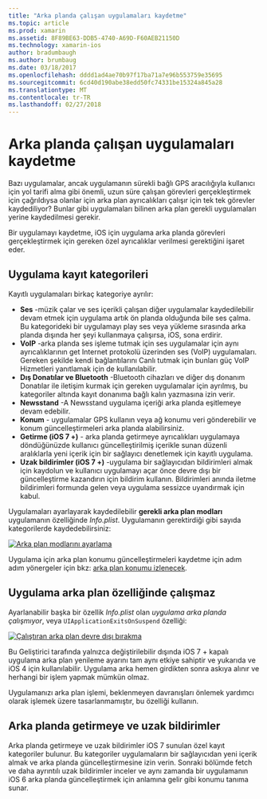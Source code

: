 ```yaml
---
title: "Arka planda çalışan uygulamaları kaydetme"
ms.topic: article
ms.prod: xamarin
ms.assetid: 8F89BE63-DDB5-4740-A69D-F60AEB21150D
ms.technology: xamarin-ios
author: bradumbaugh
ms.author: brumbaug
ms.date: 03/18/2017
ms.openlocfilehash: dddd1ad4ae70b97f17ba71a7e96b553759e35695
ms.sourcegitcommit: 6cd40d190abe38edd50fc74331be15324a845a28
ms.translationtype: MT
ms.contentlocale: tr-TR
ms.lasthandoff: 02/27/2018
---
```

# <a name="registering-applications-to-run-in-the-background"></a>Arka planda çalışan uygulamaları kaydetme

Bazı uygulamalar, ancak uygulamanın sürekli bağlı GPS aracılığıyla kullanıcı için yol tarifi alma gibi önemli, uzun süre çalışan görevleri gerçekleştirmek için çağrıldıysa olanlar için arka plan ayrıcalıkları çalışır için tek tek görevler kaydediliyor? Bunlar gibi uygulamaları bilinen arka plan gerekli uygulamaları yerine kaydedilmesi gerekir.

Bir uygulamayı kaydetme, iOS için uygulama arka planda görevleri gerçekleştirmek için gereken özel ayrıcalıklar verilmesi gerektiğini işaret eder.

## <a name="application-registration-categories"></a>Uygulama kayıt kategorileri

Kayıtlı uygulamaları birkaç kategoriye ayrılır:

-  **Ses** -müzik çalar ve ses içerikli çalışan diğer uygulamalar kaydedilebilir devam etmek için uygulama artık ön planda olduğunda bile ses çalma. Bu kategorideki bir uygulamayı play ses veya yükleme sırasında arka planda dışında her şeyi kullanmaya çalışırsa, iOS, sona erdirir.
-  **VoIP** -arka planda ses işleme tutmak için ses uygulamalar için aynı ayrıcalıklarının get Internet protokolü üzerinden ses (VoIP) uygulamaları. Gereken şekilde kendi bağlantılarını Canlı tutmak için bunları güç VoIP Hizmetleri yanıtlamak için de kullanılabilir.
-  **Dış Donatılar ve Bluetooth** -Bluetooth cihazları ve diğer dış donanım Donatılar ile iletişim kurmak için gereken uygulamalar için ayrılmış, bu kategoriler altında kayıt donanıma bağlı kalın yazmasına izin verir.
-  **Newsstand** -A Newsstand uygulama içeriği arka planda eşitlemeye devam edebilir.
-  **Konum** - uygulamalar GPS kullanın veya ağ konumu veri gönderebilir ve konum güncelleştirmeleri arka planda alabilirsiniz.
-  **Getirme (iOS 7 +)** - arka planda getirmeye ayrıcalıkları uygulamaya döndüğünüzde kullanıcı güncelleştirilmiş içerikle sunan düzenli aralıklarla yeni içerik için bir sağlayıcı denetlemek için kayıtlı uygulama.
-  **Uzak bildirimler (iOS 7 +)** -uygulama bir sağlayıcıdan bildirimleri almak için kaydolun ve kullanıcı uygulamayı açar önce devre dışı bir güncelleştirme kazandırın için bildirim kullanın. Bildirimleri anında iletme bildirimleri formunda gelen veya uygulama sessizce uyandırmak için kabul.


Uygulamaları ayarlayarak kaydedilebilir **gerekli arka plan modları** uygulamanın özelliğinde *Info.plist*. Uygulamanın gerektirdiği gibi sayıda kategorilerde kaydedebilirsiniz:

 [ ![](registering-applications-to-run-in-background-images/bgmodes.png "Arka plan modlarını ayarlama")](registering-applications-to-run-in-background-images/bgmodes.png)

Uygulama için arka plan konumu güncelleştirmeleri kaydetme için adım adım yönergeler için bkz: [arka plan konumu izlenecek](~/ios/app-fundamentals/backgrounding/ios-backgrounding-walkthroughs/location-walkthrough.md).

## <a name="application-does-not-run-in-background-property"></a>Uygulama arka plan özelliğinde çalışmaz

Ayarlanabilir başka bir özellik *Info.plist* olan *uygulama arka planda çalışmıyor*, veya `UIApplicationExitsOnSuspend` özelliği:

 [ ![](registering-applications-to-run-in-background-images/plist.png "Çalıştıran arka plan devre dışı bırakma")](registering-applications-to-run-in-background-images/plist.png)

Bu Geliştirici tarafında yalnızca değiştirilebilir dışında iOS 7 + kapalı uygulama arka plan yenileme ayarını tam aynı etkiye sahiptir ve yukarıda ve iOS 4 için kullanılabilir. Uygulama arka hemen girdikten sonra askıya alınır ve herhangi bir işlem yapmak mümkün olmaz.

Uygulamanızı arka plan işlemi, beklenmeyen davranışları önlemek yardımcı olarak işlemek üzere tasarlanmamıştır, bu özelliği kullanın.

## <a name="background-fetch-and-remote-notifications"></a>Arka planda getirmeye ve uzak bildirimler

Arka planda getirmeye ve uzak bildirimler iOS 7 sunulan özel kayıt kategoriler bulunur. Bu kategoriler uygulamaların bir sağlayıcıdan yeni içerik almak ve arka planda güncelleştirmesine izin verin. Sonraki bölümde fetch ve daha ayrıntılı uzak bildirimler inceler ve aynı zamanda bir uygulamanın iOS 6 arka planda güncelleştirmek için anlamına gelir gibi konumu tanıma sunar.
